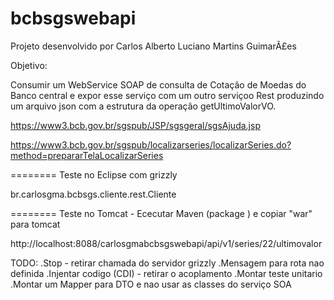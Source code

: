 # bcbsgswebapi



Projeto desenvolvido por Carlos Alberto Luciano Martins GuimarÃ£es

Objetivo:

Consumir um WebService SOAP de consulta de Cotação de Moedas do Banco central  e expor esse serviço com um outro serviçoo Rest produzindo um arquivo json com a estrutura da operação getUltimoValorVO.


https://www3.bcb.gov.br/sgspub/JSP/sgsgeral/sgsAjuda.jsp

https://www3.bcb.gov.br/sgspub/localizarseries/localizarSeries.do?method=prepararTelaLocalizarSeries

======== Teste no Eclipse com grizzly

   br.carlosgma.bcbsgs.cliente.rest.Cliente

 ======== Teste no Tomcat - Ececutar Maven (package ) e copiar "war"  para tomcat 
 
 http://localhost:8088/carlosgmabcbsgswebapi/api/v1/series/22/ultimovalor
 




TODO:
.Stop - retirar chamada do servidor  grizzly
.Mensagem para rota nao definida
.Injentar codigo (CDI) - retirar o acoplamento 
.Montar teste unitario
.Montar um Mapper para DTO e nao usar as classes do serviço SOA
